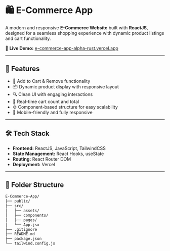 # 🛍️ E-Commerce App

A modern and responsive **E-Commerce Website** built with **ReactJS**, designed for a seamless shopping experience with dynamic product listings and cart functionality.

🔗 **Live Demo:** [e-commerce-app-alpha-rust.vercel.app](https://e-commerce-app-alpha-rust.vercel.app/)

---

## 🚀 Features

- 🛒 Add to Cart & Remove functionality
- 📦 Dynamic product display with responsive layout
- 🔍 Clean UI with engaging interactions
- 🧮 Real-time cart count and total
- ⚙️ Component-based structure for easy scalability
- 📱 Mobile-friendly and fully responsive

---

## 🛠️ Tech Stack

- **Frontend:** ReactJS, JavaScript, TailwindCSS
- **State Management:** React Hooks, useState
- **Routing:** React Router DOM
- **Deployment:** Vercel

---

## 📁 Folder Structure

```bash
E-Commerce-App/
├── public/
├── src/
│   ├── assets/
│   ├── components/
│   ├── pages/
│   └── App.jsx
├── .gitignore
├── README.md
├── package.json
└── tailwind.config.js
